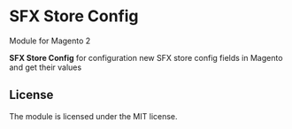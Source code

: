# SFX Store Config
Module for Magento 2

**SFX Store Config** for configuration new SFX store config fields in Magento and get their values

## License

The module is licensed under the MIT license.
